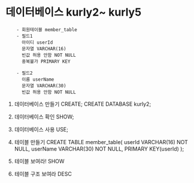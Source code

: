 # 데이터베이스 kurly2~ kurly5
        - 회원테이블 member_table
        - 필드1 
          아이디 userId
          문자열 VARCHAR(16)
          빈값 허용 안함 NOT NULL
          중복불가 PRIMARY KEY

        - 필드2
          이름 userName
          문자열 VARCHAR(30)
          빈값 허용 안함 NOT NULL

1. 데이터베이스 만들기 CREATE;
CREATE DATABASE kurly2;
2. 데이터베이스 확인 SHOW;

3. 데이터베이스 사용 USE;

4. 테이블 만들기
CREATE TABLE member_table(
    userId VARCHAR(16) NOT NULL,
    userName VARCHAR(30) NOT NULL,
    PRIMARY KEY(userId)
   );
5. 테이블 보여라! SHOW

6. 테이블 구조 보여라 DESC
